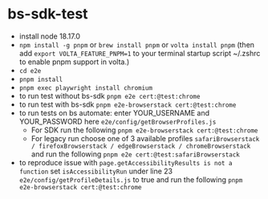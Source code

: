 # bs-sdk-test

-  install node 18.17.0
- `npm install -g pnpm` or `brew install pnpm` or `volta install pnpm` (then add `export VOLTA_FEATURE_PNPM=1` to your terminal startup script ~/.zshrc to enable pnpm support in volta.)
- `cd e2e`
- `pnpm install`
- `pnpm exec playwright install chromium`
- to run test without bs-sdk `pnpm e2e cert:@test:chrome`
- to run test with bs-sdk `pnpm e2e-browserstack cert:@test:chrome`
- to run tests on bs automate:
    enter YOUR_USERNAME and YOUR_PASSWORD here `e2e/config/getBrowserProfiles.js`
    - For SDK run the following `pnpm e2e-browserstack cert:@test:chrome`
    - For legacy run choose one of 3 available profiles `safariBrowserstack / firefoxBrowserstack / edgeBrowserstack / chromeBrowserstack` and run the following `pnpm e2e cert:@test:safariBrowserstack`
- to reproduce issue with `page.getAccessibilityResults is not a function` set `isAccessibilityRun` under line 23 `e2e/config/getProfileDetails.js` to true and run the following `pnpm e2e-browserstack cert:@test:chrome`
